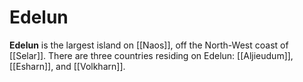 # Edelun

**Edelun** is the largest island on [[Naos]], off the North-West coast of [[Selar]]. There are three countries residing on Edelun: [[Aljieudum]], [[Esharn]], and [[Volkharn]].
